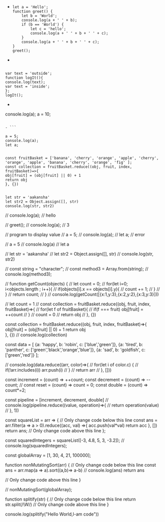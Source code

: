 - ```
  let a = 'Hello';
  function greet() {
      let b = 'World';
      console.log(a + ' ' + b);
      if (b == 'World') {
          let c = 'hello';
          console.log(a + ' ' + b + ' ' + c);
      }
      console.log(a + ' ' + b + ' ' + c);
  }
  greet();
  ```

- ```

  ```

```

var text = 'outside';
function logIt(){
console.log(text);
var text = 'inside';
};
logIt();

```

- ```

  ```

console.log(a);
a = 10;

````

- ```

a = 5;
console.log(a);
let a;

````

```

const fruitBasket = ['banana', 'cherry', 'orange', 'apple', 'cherry', 'orange', 'apple', 'banana', 'cherry', 'orange', 'fig' ];
const collection = fruitBasket.reduce((obj, fruit, index, fruitBasket)=>{
obj[fruit] = (obj[fruit] || 0) + 1
return obj
}, {})

```

```

let str = 'aakansha'
let str2 = Object.assign([], str)
console.log(str, str2)

```

// console.log(a); // hello

// greet();
// console.log(a);  // 3

// program to display value
// a = 5;
// console.log(a);
// let a; // error


// a = 5
// console.log(a)
// let a

// let str = 'aakansha'
// let str2 = Object.assign([], str)
// console.log(str, str2)

// const string = "character";
// const method3 = Array.from(string);
// console.log(method3);

// function getCount(objects) {
//     let count = 0;
//     for(let i=0; i<objects.length ; i++){
//         if(objects[i].x == objects[i].y){
//             count += 1;
//         }
//     }
//     return count;
//     }
// console.log(getCount([{x:1,y:3},{x:2,y:2},{x:3,y:3}]))



// let count = 1
// const collection = fruitBasket.reduce((obj, fruit, index, fruitBasket)=>{
//     for(let f of fruitBasket){
//         if(f === fruit) obj[fruit] = ++count
//     }
//     count = 0
//     return obj
// }, {})

const collection = fruitBasket.reduce((obj, fruit, index, fruitBasket)=>{
    obj[fruit] = (obj[fruit] || 0) + 1
    return obj  
}, {})
// console.log(collection)

const data = [
  {a: 'happy', b: 'robin', c: ['blue','green']}, 
  {a: 'tired', b: 'panther', c: ['green','black','orange','blue']}, 
  {a: 'sad', b: 'goldfish', c: ['green','red']}
];


// console.log(data.reduce((arr, color)=>{
//     for(let i of color.c) {
//         if(!arr.includes(i)) arr.push(i)
//     }
//     return arr
// }, []))

const increment = (count) => ++count;
const decrement = (count) => --count;
// const reset = (count) => count = 0;
const double = (count) => count*=2;

const pipeline = [increment, decrement, double]
// console.log(pipeline.reduce((value, operation)=>{
//  return operation(value)   
// }, 1))


const squareList = arr => {
  // Only change code below this line
  const ans = arr.filter(a => a > 0).reduce((acc, val) =>{
       acc.push(val*val)
       return acc
  }, [])
  return ans;
  // Only change code above this line
};

const squaredIntegers = squareList([-3, 4.8, 5, 3, -3.2]);
// console.log(squaredIntegers);


const globalArray = [1, 30, 4, 21, 100000];

function nonMutatingSort(arr) {
  // Only change code below this line
const ans = arr.map(a => a).sort((a,b)=> a-b)
// console.log(ans)
return ans

  // Only change code above this line
}

// nonMutatingSort(globalArray);


function splitify(str) {
  // Only change code below this line
  return str.split(/\W/)
  // Only change code above this line
}

console.log(splitify("Hello World,I-am code"))
